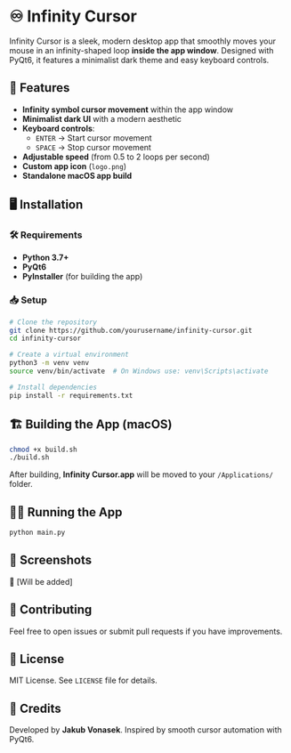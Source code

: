 # ♾️ Infinity Cursor

Infinity Cursor is a sleek, modern desktop app that smoothly moves your mouse in an infinity-shaped loop **inside the app window**. Designed with PyQt6, it features a minimalist dark theme and easy keyboard controls.

## 🚀 Features
- **Infinity symbol cursor movement** within the app window
- **Minimalist dark UI** with a modern aesthetic
- **Keyboard controls**:
  - `ENTER` → Start cursor movement
  - `SPACE` → Stop cursor movement
- **Adjustable speed** (from 0.5 to 2 loops per second)
- **Custom app icon** (`logo.png`)
- **Standalone macOS app build**

## 🖥️ Installation
### 🛠️ Requirements
- **Python 3.7+**
- **PyQt6**
- **PyInstaller** (for building the app)

### 📥 Setup
```bash
# Clone the repository
git clone https://github.com/yourusername/infinity-cursor.git
cd infinity-cursor

# Create a virtual environment
python3 -m venv venv
source venv/bin/activate  # On Windows use: venv\Scripts\activate

# Install dependencies
pip install -r requirements.txt
```

## 🏗️ Building the App (macOS)
```bash
chmod +x build.sh
./build.sh
```
After building, **Infinity Cursor.app** will be moved to your `/Applications/` folder.

## 🏃‍♂️ Running the App
```bash
python main.py
```

## 📸 Screenshots
🚀 [Will be added]

## 🤝 Contributing
Feel free to open issues or submit pull requests if you have improvements.

## 📜 License
MIT License. See `LICENSE` file for details.

## 🌟 Credits
Developed by **Jakub Vonasek**. Inspired by smooth cursor automation with PyQt6.
